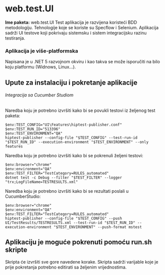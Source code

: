 # web.test.UI
**Ime paketa:** web.test.UI
Test aplikacija je razvijena koristeći BDD metodologiju. Tehnologije koje se koriste su Specflow i Selenium.
Aplikacija sadrži UI testove koji pokrivaju sistemsku i sistem integracijsku razinu testiranja.

### Aplikacija je više-platformska
Napisana je u .NET 5 razvojnom okviru i kao takva se može isporučiti na bilo koju platformu (Widnows, Linux...).
## Upute za instalaciju i pokretanje aplikacije
###### Integracija sa Cucumber Studiom
Naredba koju je potrebno izvršiti kako bi se povukli testovi iz željenog test paketa:
```
$env:TEST_CONFIG="UI\Features\hiptest-publisher.conf"
$env:TEST_RUN_ID="513396"
$env:TEST_ENVIRONMENT="QA"
hiptest-publisher --config-file "$TEST_CONFIG" --test-run-id "$TEST_RUN_ID" --execution-environment "$TEST_ENVIRONMENT" --only features
```
Naredba koju je potrebno izvršiti kako bi se pokrenuli željeni testovi:
```
$env:browser="chrome"
$env:environment="QA"
$env:TEST_FILTER="TestCategory=RULES_automated"
dotnet test -c Debug --filter "$TEST_FILTER" --logger "trx;LogFileName=TESTRESULTS.xml"
```
Naredba koju je potrebno izvršiti kako bi se rezultati poslali u CucumberStudio:
```
$env:browser="chrome"
$env:environment="QA"
$env:TEST_FILTER="TestCategory=RULES_automated"
hiptest-publisher --config-file "$TEST_CONFIG" --push UI/TestResults/TESTRESULTS.xml --test-run-id "$TEST_RUN_ID" --execution-environment "$TEST_ENVIRONMENT" --push-format mstest
```
## Aplikaciju je moguće pokrenuti pomoću run.sh skripte
Skripta će izvršiti sve gore navedene korake.
Skripta sadrži varijable koje je prije pokretanja potrebno editirati sa željenim vrijednostima. 
